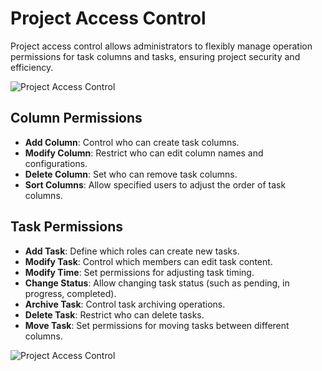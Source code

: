 # Project Access Control

Project access control allows administrators to flexibly manage operation permissions for task columns and tasks, ensuring project security and efficiency.

![Project Access Control](/images/en/en_pro_member_pic_1.png)

## Column Permissions
- **Add Column**: Control who can create task columns.
- **Modify Column**: Restrict who can edit column names and configurations.
- **Delete Column**: Set who can remove task columns.
- **Sort Columns**: Allow specified users to adjust the order of task columns.

## Task Permissions
- **Add Task**: Define which roles can create new tasks.
- **Modify Task**: Control which members can edit task content.
- **Modify Time**: Set permissions for adjusting task timing.
- **Change Status**: Allow changing task status (such as pending, in progress, completed).
- **Archive Task**: Control task archiving operations.
- **Delete Task**: Restrict who can delete tasks.
- **Move Task**: Set permissions for moving tasks between different columns.

![Project Access Control](/images/en/en_pro_access_pic_1.png)

